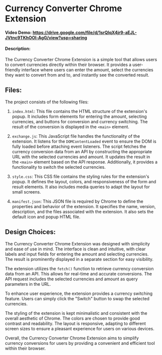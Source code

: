 # Currency Converter Chrome Extension

#### Video Demo: https://drive.google.com/file/d/1srQlqX4jr9-aEJL-JVtnc9TKhOOl-AgG/view?usp=sharing

#### Description:

The Currency Converter Chrome Extension is a simple tool that allows users to convert currencies directly within their browser. It provides a user-friendly interface where users can enter the amount, select the currencies they want to convert from and to, and instantly see the converted result.

## Files:

The project consists of the following files:

1. `index.html`: This file contains the HTML structure of the extension's popup. It includes form elements for entering the amount, selecting currencies, and buttons for conversion and currency switching. The result of the conversion is displayed in the `<main>` element.

2. `exchange.js`: This JavaScript file handles the functionality of the extension. It listens for the `DOMContentLoaded` event to ensure the DOM is fully loaded before attaching event listeners. The script fetches the currency conversion data from an API by constructing the appropriate URL with the selected currencies and amount. It updates the result in the `<main>` element based on the API response. Additionally, it provides a functionality to switch the selected currencies.

3. `style.css`: This CSS file contains the styling rules for the extension's popup. It defines the layout, colors, and responsiveness of the form and result elements. It also includes media queries to adapt the layout for small screens.

4. `manifest.json`: This JSON file is required by Chrome to define the properties and behavior of the extension. It specifies the name, version, description, and the files associated with the extension. It also sets the default icon and popup HTML file.

## Design Choices:

The Currency Converter Chrome Extension was designed with simplicity and ease of use in mind. The interface is clean and intuitive, with clear labels and input fields for entering the amount and selecting currencies. The result is prominently displayed in a separate section for easy visibility.

The extension utilizes the `fetch()` function to retrieve currency conversion data from an API. This allows for real-time and accurate conversions. The API request includes the selected currencies and amount as query parameters in the URL.

To enhance user experience, the extension provides a currency switching feature. Users can simply click the "Switch" button to swap the selected currencies.

The styling of the extension is kept minimalistic and consistent with the overall aesthetic of Chrome. The colors are chosen to provide good contrast and readability. The layout is responsive, adapting to different screen sizes to ensure a pleasant experience for users on various devices.

Overall, the Currency Converter Chrome Extension aims to simplify currency conversions for users by providing a convenient and efficient tool within their browser.
